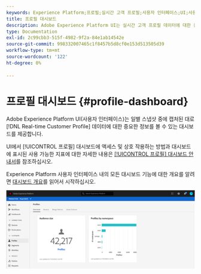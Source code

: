 ```yaml
---
keywords: Experience Platform;프로필;실시간 고객 프로필;사용자 인터페이스;UI;사용자 지정;프로필 대시보드;대시보드
title: 프로필 대시보드
description: Adobe Experience Platform UI는 실시간 고객 프로필 데이터에 대한 중요한 정보를 볼 수 있는 대시보드를 제공합니다.
type: Documentation
exl-id: 2c99cbb3-515f-4982-9f2a-84e1ab14542e
source-git-commit: 998332007465c1f8457b5d8cf0e153d513505d39
workflow-type: tm+mt
source-wordcount: '122'
ht-degree: 0%

---
```


#  프로필 대시보드  {#profile-dashboard}

Adobe Experience Platform UI(사용자 인터페이스)는 일별 스냅샷 중에 캡처된 대로 [!DNL Real-time Customer Profile] 데이터에 대한 중요한 정보를 볼 수 있는 대시보드를 제공합니다.

UI에서 [!UICONTROL 프로필] 대시보드에 액세스 및 상호 작용하는 방법과 대시보드에 표시된 사용 가능한 지표에 대한 자세한 내용은 [[!UICONTROL 프로필] 대시보드 안내서](../../dashboards/guides/profiles.md)를 참조하십시오.

Experience Platform 사용자 인터페이스 내의 모든 대시보드 기능에 대한 개요를 알려면 [대시보드 개요](../../dashboards/home.md)를 읽어서 시작하십시오.

![](../images/profile-dashboard/dashboard-overview.png)
